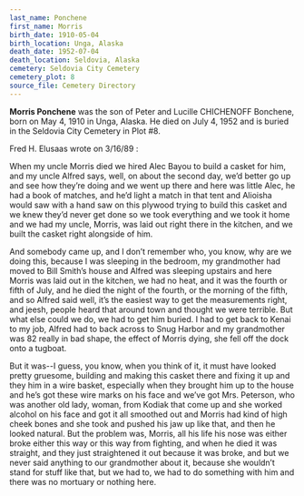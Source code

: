 ```yaml
---
last_name: Ponchene
first_name: Morris
birth_date: 1910-05-04
birth_location: Unga, Alaska
death_date: 1952-07-04
death_location: Seldovia, Alaska
cemetery: Seldovia City Cemetery
cemetery_plot: 8
source_file: Cemetery Directory
---
```

**Morris   Ponchene** was the son of Peter and Lucille CHICHENOFF Bonchene, born on May 4, 1910 in Unga, Alaska.  He died on July 4, 1952 and is buried in the Seldovia City Cemetery in Plot #8.  

Fred H. Elusaas wrote on 3/16/89 : 

When my uncle Morris died we hired Alec Bayou to build a casket for him, and my uncle Alfred says, well, on about the second day, we’d better go up and see how they’re doing and we went up there and here was little Alec, he had a book of matches, and he’d light a match in that tent and Alioisha would saw with a hand saw on this plywood trying to build this casket and we knew they’d never get done so we took everything and we took it home and we had my uncle, Morris, was laid out right there in the kitchen, and we built the casket right alongside of him. 

And somebody came up, and I don’t remember who, you know, why are we doing this, because I was sleeping in the bedroom, my grandmother had moved to Bill Smith’s house and Alfred was sleeping upstairs and here Morris was laid out in the kitchen, we had no heat, and it was the fourth or fifth of July, and he died the night of the fourth, or the morning of the fifth, and so Alfred said well, it’s the easiest way to get the measurements right, and jeesh, people heard that around town and thought we were terrible. But what else could we do, we had to get him buried. I had to get back to Kenai to my job, Alfred had to back across to Snug Harbor and my grandmother was 82 really in bad shape, the effect of Morris dying, she fell off the dock onto a tugboat. 

But it was--I guess, you know, when you think of it, it must have looked pretty gruesome, building and making this casket there and fixing it up and they him in a wire basket, especially when they brought him up to the house and he’s got these wire marks on his face and we’ve got Mrs. Peterson, who was another old lady, woman, from Kodiak that come up and she worked alcohol on his face and got it all smoothed out and Morris had kind of high cheek bones and she took and pushed his jaw up like that, and then he looked natural. 
But the problem was, Morris, all his life his nose was either broke either this way or this way from fighting, and when he died it was straight, and they just straightened it out because it was broke, and but we never said anything to our grandmother about it, because she wouldn’t stand for stuff like that, but we had to, we had to do something with him and there was no mortuary or nothing here. 

